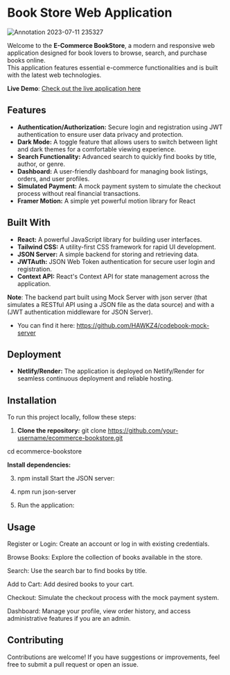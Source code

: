 # Book Store Web Application

![Annotation 2023-07-11 235327](https://github.com/HAWKZ4/CodeBook/assets/108879264/e97df73e-a3d0-441b-8ee0-0afeb3454347)


Welcome to the **E-Commerce BookStore**, a modern and responsive web application designed for book lovers to browse, search, and purchase books online.<br>
This application features essential e-commerce functionalities and is built with the latest web technologies.

**Live Demo**: [Check out the live application here](https://codebook-store.netlify.app/)

## Features

- **Authentication/Authorization:** Secure login and registration using JWT authentication to ensure user data privacy and protection.
- **Dark Mode:** A toggle feature that allows users to switch between light and dark themes for a comfortable viewing experience.
- **Search Functionality:** Advanced search to quickly find books by title, author, or genre.
- **Dashboard:** A user-friendly dashboard for managing book listings, orders, and user profiles.
- **Simulated Payment:** A mock payment system to simulate the checkout process without real financial transactions.
- **Framer Motion:**  A simple yet powerful motion library for React

## Built With

- **React:** A powerful JavaScript library for building user interfaces.
- **Tailwind CSS:** A utility-first CSS framework for rapid UI development.
- **JSON Server:** A simple backend for storing and retrieving data.
- **JWTAuth:** JSON Web Token authentication for secure user login and registration.
- **Context API:** React's Context API for state management across the application.

**Note**: The backend part built using Mock Server with json server (that simulates a RESTful API using a JSON file as the data source) and with a (JWT authentication middleware for JSON Server).<br>
- You can find it here: https://github.com/HAWKZ4/codebook-mock-server

## Deployment

- **Netlify/Render:** The application is deployed on Netlify/Render for seamless continuous deployment and reliable hosting.

## Installation

To run this project locally, follow these steps:

1. **Clone the repository:**
git clone https://github.com/your-username/ecommerce-bookstore.git

cd ecommerce-bookstore
   
**Install dependencies:**

3. npm install
Start the JSON server:

4. npm run json-server

5. Run the application:

## Usage
Register or Login: Create an account or log in with existing credentials.

Browse Books: Explore the collection of books available in the store.

Search: Use the search bar to find books by title.

Add to Cart: Add desired books to your cart.

Checkout: Simulate the checkout process with the mock payment system.

Dashboard: Manage your profile, view order history, and access administrative features if you are an admin.


## Contributing
Contributions are welcome! If you have suggestions or improvements, feel free to submit a pull request or open an issue.
